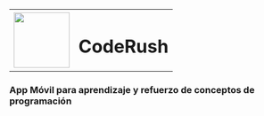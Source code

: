 <table style="border:0 solid white;">
  <tr>
    <td><img src="https://github.com/MaPiyoju/CodeRush/assets/12415394/59ea0659-927c-431b-abe9-1f3fb19b8dba" width="100" height="100" /></td>
    <td><h1>CodeRush </h1></td>
  </tr>
</table>

### App Móvil para aprendizaje y refuerzo de conceptos de programación


